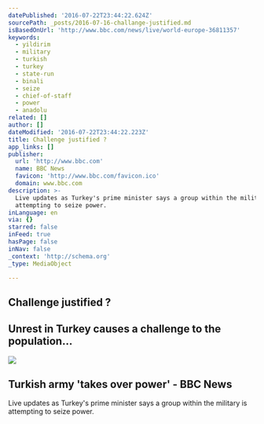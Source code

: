 ```yaml
---
datePublished: '2016-07-22T23:44:22.624Z'
sourcePath: _posts/2016-07-16-challange-justified.md
isBasedOnUrl: 'http://www.bbc.com/news/live/world-europe-36811357'
keywords:
  - yildirim
  - military
  - turkish
  - turkey
  - state-run
  - binali
  - seize
  - chief-of-staff
  - power
  - anadolu
related: []
author: []
dateModified: '2016-07-22T23:44:22.223Z'
title: Challenge justified ?
app_links: []
publisher:
  url: 'http://www.bbc.com'
  name: BBC News
  favicon: 'http://www.bbc.com/favicon.ico'
  domain: www.bbc.com
description: >-
  Live updates as Turkey's prime minister says a group within the military is
  attempting to seize power.
inLanguage: en
via: {}
starred: false
inFeed: true
hasPage: false
inNav: false
_context: 'http://schema.org'
_type: MediaObject

---
```

## Challenge justified ?

## Unrest in Turkey causes a challenge to the population...

<article style=""><img src="https://s3-us-west-2.amazonaws.com/the-grid-img/p/3f5ca08be5430e5555d4b22802ee5dd182debe24.png" /><h1>Turkish army 'takes over power' - BBC News</h1><p>Live updates as Turkey's prime minister says a group within the military is attempting to seize power.</p></article>